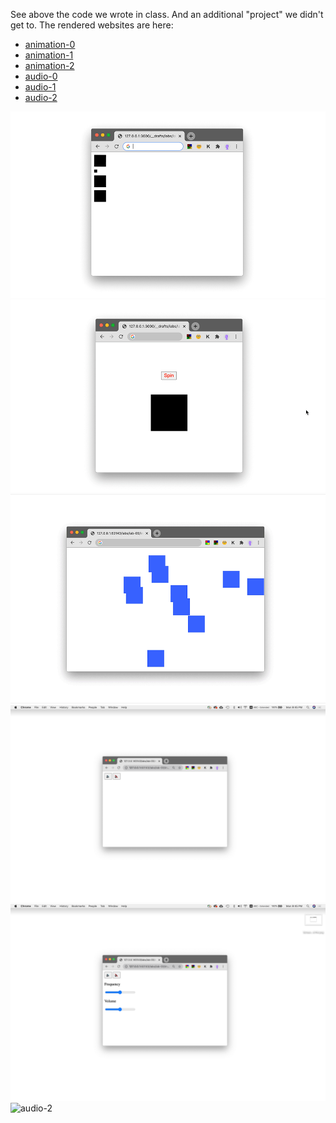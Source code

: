 See above the code we wrote in class. And an additional "project" we didn't get to.
The rendered websites are here:
- [animation-0](https://leoneckert.github.io/abc-f20/labs/lab-03/in-class-code/animation-0/index.html)
- [animation-1](https://leoneckert.github.io/abc-f20/labs/lab-03/in-class-code/animation-1/)
- [animation-2](https://leoneckert.github.io/abc-f20/labs/lab-03/in-class-code/animation-2/)
- [audio-0](https://leoneckert.github.io/abc-f20/labs/lab-03/in-class-code/audio-0/)
- [audio-1](https://leoneckert.github.io/abc-f20/labs/lab-03/in-class-code/audio-1/)
- [audio-2](https://leoneckert.github.io/abc-f20/labs/lab-03/in-class-code/audio-2/)

![animation-0](assets/animation-0.gif)
![animation-1](assets/animation-1.gif)
![animation-2](assets/animation-2.gif)
![audio-0](assets/audio-0.png)
![audio-1](assets/audio-1.png)
![audio-2](assets/audio-3.gif)
